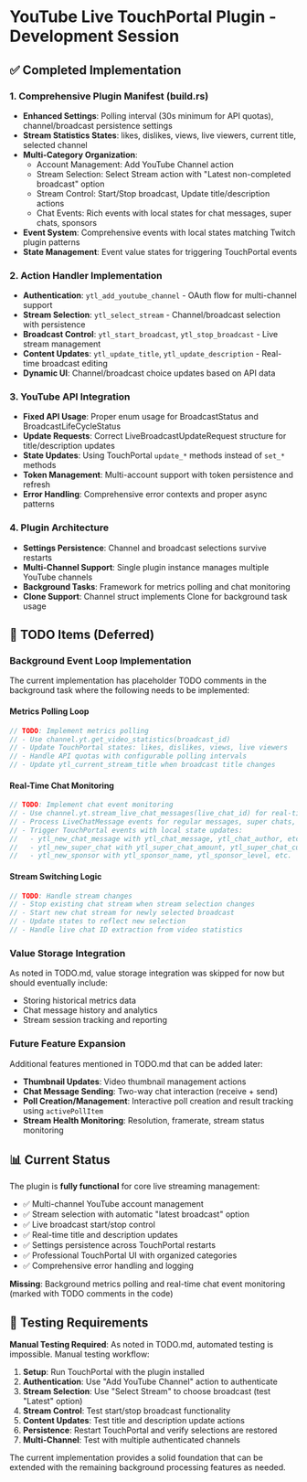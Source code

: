 # YouTube Live TouchPortal Plugin - Development Session

## ✅ Completed Implementation

### 1. **Comprehensive Plugin Manifest (build.rs)**
- **Enhanced Settings**: Polling interval (30s minimum for API quotas), channel/broadcast persistence settings
- **Stream Statistics States**: likes, dislikes, views, live viewers, current title, selected channel
- **Multi-Category Organization**: 
  - Account Management: Add YouTube Channel action
  - Stream Selection: Select Stream action with "Latest non-completed broadcast" option
  - Stream Control: Start/Stop broadcast, Update title/description actions
  - Chat Events: Rich events with local states for chat messages, super chats, sponsors
- **Event System**: Comprehensive events with local states matching Twitch plugin patterns
- **State Management**: Event value states for triggering TouchPortal events

### 2. **Action Handler Implementation**
- **Authentication**: `ytl_add_youtube_channel` - OAuth flow for multi-channel support
- **Stream Selection**: `ytl_select_stream` - Channel/broadcast selection with persistence
- **Broadcast Control**: `ytl_start_broadcast`, `ytl_stop_broadcast` - Live stream management
- **Content Updates**: `ytl_update_title`, `ytl_update_description` - Real-time broadcast editing
- **Dynamic UI**: Channel/broadcast choice updates based on API data

### 3. **YouTube API Integration**
- **Fixed API Usage**: Proper enum usage for BroadcastStatus and BroadcastLifeCycleStatus
- **Update Requests**: Correct LiveBroadcastUpdateRequest structure for title/description updates
- **State Updates**: Using TouchPortal `update_*` methods instead of `set_*` methods
- **Token Management**: Multi-account support with token persistence and refresh
- **Error Handling**: Comprehensive error contexts and proper async patterns

### 4. **Plugin Architecture**
- **Settings Persistence**: Channel and broadcast selections survive restarts
- **Multi-Channel Support**: Single plugin instance manages multiple YouTube channels
- **Background Tasks**: Framework for metrics polling and chat monitoring
- **Clone Support**: Channel struct implements Clone for background task usage

## 🚧 TODO Items (Deferred)

### **Background Event Loop Implementation**
The current implementation has placeholder TODO comments in the background task where the following needs to be implemented:

#### **Metrics Polling Loop**
```rust
// TODO: Implement metrics polling
// - Use channel.yt.get_video_statistics(broadcast_id) 
// - Update TouchPortal states: likes, dislikes, views, live viewers
// - Handle API quotas with configurable polling intervals
// - Update ytl_current_stream_title when broadcast title changes
```

#### **Real-Time Chat Monitoring**  
```rust
// TODO: Implement chat event monitoring
// - Use channel.yt.stream_live_chat_messages(live_chat_id) for real-time events
// - Process LiveChatMessage events for regular messages, super chats, sponsors
// - Trigger TouchPortal events with local state updates:
//   - ytl_new_chat_message with ytl_chat_message, ytl_chat_author, etc.
//   - ytl_new_super_chat with ytl_super_chat_amount, ytl_super_chat_currency, etc.  
//   - ytl_new_sponsor with ytl_sponsor_name, ytl_sponsor_level, etc.
```

#### **Stream Switching Logic**
```rust
// TODO: Handle stream changes
// - Stop existing chat stream when stream selection changes
// - Start new chat stream for newly selected broadcast
// - Update states to reflect new selection
// - Handle live chat ID extraction from video statistics
```

### **Value Storage Integration**
As noted in TODO.md, value storage integration was skipped for now but should eventually include:
- Storing historical metrics data
- Chat message history and analytics
- Stream session tracking and reporting

### **Future Feature Expansion**
Additional features mentioned in TODO.md that can be added later:
- **Thumbnail Updates**: Video thumbnail management actions
- **Chat Message Sending**: Two-way chat interaction (receive + send)
- **Poll Creation/Management**: Interactive poll creation and result tracking using `activePollItem`
- **Stream Health Monitoring**: Resolution, framerate, stream status monitoring

## 📊 **Current Status**

The plugin is **fully functional** for core live streaming management:
- ✅ Multi-channel YouTube account management
- ✅ Stream selection with automatic "latest broadcast" option  
- ✅ Live broadcast start/stop control
- ✅ Real-time title and description updates
- ✅ Settings persistence across TouchPortal restarts
- ✅ Professional TouchPortal UI with organized categories
- ✅ Comprehensive error handling and logging

**Missing**: Background metrics polling and real-time chat event monitoring (marked with TODO comments in the code)

## 🔧 **Testing Requirements**

**Manual Testing Required**: As noted in TODO.md, automated testing is impossible. Manual testing workflow:

1. **Setup**: Run TouchPortal with the plugin installed
2. **Authentication**: Use "Add YouTube Channel" action to authenticate
3. **Stream Selection**: Use "Select Stream" to choose broadcast (test "Latest" option)  
4. **Stream Control**: Test start/stop broadcast functionality
5. **Content Updates**: Test title and description update actions
6. **Persistence**: Restart TouchPortal and verify selections are restored
7. **Multi-Channel**: Test with multiple authenticated channels

The current implementation provides a solid foundation that can be extended with the remaining background processing features as needed.